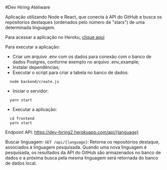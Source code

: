 #Dev Hiring Ateliware

Aplicação utilizando Node e React, que conecta à API do GitHub e busca os repósitorios destaques (ordenados pelo número de "stars") de uma determinada linguagem.

Para acessar a aplicação no Heroku, [clique aqui](https://dev-hiring2.herokuapp.com/)

Para executar a aplicação:

- Criar um arquivo .env com os dados para conexão com o banco de dados Postgres, conforme exemplo no arquivo .env_example;
- Instalar dependências;
- Executar o script para criar a tabela no banco de dados:
```
  node backend/create.js
```
- Iniciar o servidor:
```
  yarn start
```
- Executar a aplicação:
```
  cd frontend
  yarn start
```

Endpoint API:
https://dev-hiring2.herokuapp.com/api/{language}

Buscar linguagem:
``` GET /api/{language} ```: Retorna os  repositórios destaque, associados à linguagem pesquisada. Quando uma nova linguagem é pesquisada, os resultados da API do GitHub são armazenados no banco de dados e a próxima busca pela mesma linguagem será retornada do banco de dados local.